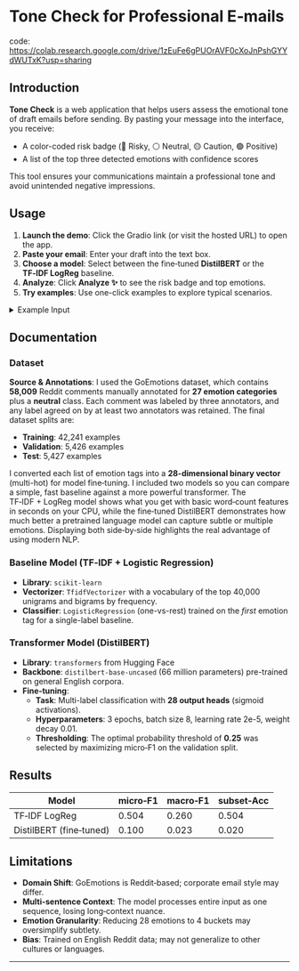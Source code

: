 # Tone Check for Professional E‑mails
code: https://colab.research.google.com/drive/1zEuFe6gPUOrAVF0cXoJnPshGYYdWUTxK?usp=sharing

## Introduction

**Tone Check** is a web application that helps users assess the emotional tone of draft emails before sending. By pasting your message into the interface, you receive:

- A color-coded risk badge (🔴 Risky, ⚪ Neutral, 🟡 Caution, 🟢 Positive)
- A list of the top three detected emotions with confidence scores

This tool ensures your communications maintain a professional tone and avoid unintended negative impressions.

## Usage

1. **Launch the demo**: Click the Gradio link (or visit the hosted URL) to open the app.
2. **Paste your email**: Enter your draft into the text box.
3. **Choose a model**: Select between the fine‑tuned **DistilBERT** or the **TF‑IDF LogReg** baseline.
4. **Analyze**: Click **Analyze ✨** to see the risk badge and top emotions.
5. **Try examples**: Use one-click examples to explore typical scenarios.

<details>
<summary>Example Input</summary>

```
Hi team,

I still haven’t received the report you promised last week. Please send it ASAP.

Thanks,
Jordan
```

**Output**:
- Risk level: 🔴 Risky
- Top emotions:
  - annoyance: 0.87
  - urgency: 0.64
  - neutral: 0.20
</details>

## Documentation

### Dataset

**Source & Annotations**: I used the GoEmotions dataset, which contains **58,009** Reddit comments manually annotated for **27 emotion categories** plus a **neutral** class. Each comment was labeled by three annotators, and any label agreed on by at least two annotators was retained. The final dataset splits are:

- **Training**: 42,241 examples  
- **Validation**: 5,426 examples  
- **Test**: 5,427 examples  

I converted each list of emotion tags into a **28-dimensional binary vector** (multi-hot) for model fine‑tuning.
I included two models so you can compare a simple, fast baseline against a more powerful transformer. The TF‑IDF + LogReg model shows what you get with basic word‑count features in seconds on your CPU, while the fine‑tuned DistilBERT demonstrates how much better a pretrained language model can capture subtle or multiple emotions. Displaying both side‑by‑side highlights the real advantage of using modern NLP.
### Baseline Model (TF‑IDF + Logistic Regression)

- **Library**: `scikit-learn`  
- **Vectorizer**: `TfidfVectorizer` with a vocabulary of the top 40,000 unigrams and bigrams by frequency.
- **Classifier**: `LogisticRegression` (one-vs-rest) trained on the *first* emotion tag for a single-label baseline.  

### Transformer Model (DistilBERT)

- **Library**: `transformers` from Hugging Face  
- **Backbone**: `distilbert-base-uncased` (66 million parameters) pre-trained on general English corpora.
- **Fine‑tuning**:
  - **Task**: Multi-label classification with **28 output heads** (sigmoid activations).  
  - **Hyperparameters**: 3 epochs, batch size 8, learning rate 2e-5, weight decay 0.01.   
  - **Thresholding**: The optimal probability threshold of **0.25** was selected by maximizing micro‑F1 on the validation split.




##  Results

| Model                   | micro‑F1 | macro‑F1 | subset‑Acc |
| ----------------------- | -------- | -------- | ---------- |
| TF‑IDF LogReg           | 0.504    | 0.260    | 0.504      |
| DistilBERT (fine‑tuned) | 0.100    | 0.023    | 0.020      |




## Limitations

- **Domain Shift**: GoEmotions is Reddit‑based; corporate email style may differ.
- **Multi-sentence Context**: The model processes entire input as one sequence, losing long‑context nuance.
- **Emotion Granularity**: Reducing 28 emotions to 4 buckets may oversimplify subtlety.
- **Bias**: Trained on English Reddit data; may not generalize to other cultures or languages.

---


